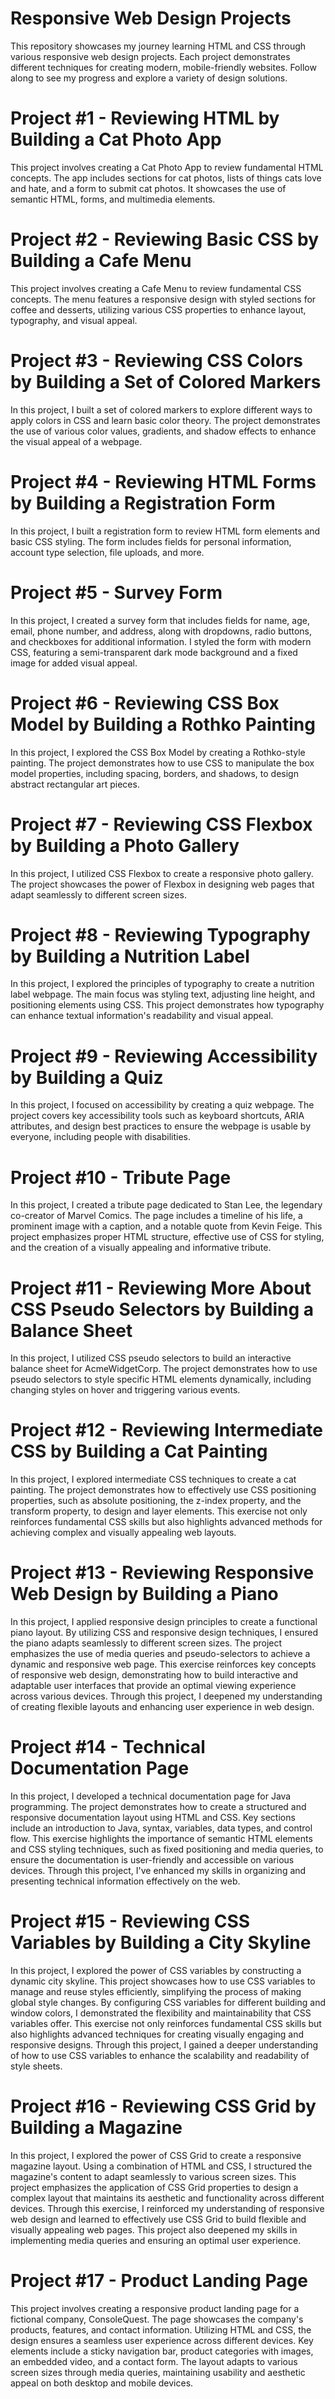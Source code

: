 # Responsive Web Design Projects
This repository showcases my journey learning HTML and CSS through various responsive web design projects. Each project demonstrates different techniques for creating modern, mobile-friendly websites. Follow along to see my progress and explore a variety of design solutions.

# Project #1 - Reviewing HTML by Building a Cat Photo App
This project involves creating a Cat Photo App to review fundamental HTML concepts. The app includes sections for cat photos, lists of things cats love and hate, and a form to submit cat photos. It showcases the use of semantic HTML, forms, and multimedia elements.

# Project #2 - Reviewing Basic CSS by Building a Cafe Menu
This project involves creating a Cafe Menu to review fundamental CSS concepts. The menu features a responsive design with styled sections for coffee and desserts, utilizing various CSS properties to enhance layout, typography, and visual appeal.

# Project #3 - Reviewing CSS Colors by Building a Set of Colored Markers
In this project, I built a set of colored markers to explore different ways to apply colors in CSS and learn basic color theory. The project demonstrates the use of various color values, gradients, and shadow effects to enhance the visual appeal of a webpage.

# Project #4 - Reviewing HTML Forms by Building a Registration Form
In this project, I built a registration form to review HTML form elements and basic CSS styling. The form includes fields for personal information, account type selection, file uploads, and more.

# Project #5 - Survey Form
In this project, I created a survey form that includes fields for name, age, email, phone number, and address, along with dropdowns, radio buttons, and checkboxes for additional information. I styled the form with modern CSS, featuring a semi-transparent dark mode background and a fixed image for added visual appeal.

# Project #6 - Reviewing CSS Box Model by Building a Rothko Painting
In this project, I explored the CSS Box Model by creating a Rothko-style painting. The project demonstrates how to use CSS to manipulate the box model properties, including spacing, borders, and shadows, to design abstract rectangular art pieces.

# Project #7 - Reviewing CSS Flexbox by Building a Photo Gallery
In this project, I utilized CSS Flexbox to create a responsive photo gallery. The project showcases the power of Flexbox in designing web pages that adapt seamlessly to different screen sizes.

# Project #8 - Reviewing Typography by Building a Nutrition Label
In this project, I explored the principles of typography to create a nutrition label webpage. The main focus was styling text, adjusting line height, and positioning elements using CSS. This project demonstrates how typography can enhance textual information's readability and visual appeal.

# Project #9 - Reviewing Accessibility by Building a Quiz
In this project, I focused on accessibility by creating a quiz webpage. The project covers key accessibility tools such as keyboard shortcuts, ARIA attributes, and design best practices to ensure the webpage is usable by everyone, including people with disabilities.

# Project #10 - Tribute Page
In this project, I created a tribute page dedicated to Stan Lee, the legendary co-creator of Marvel Comics. The page includes a timeline of his life, a prominent image with a caption, and a notable quote from Kevin Feige. This project emphasizes proper HTML structure, effective use of CSS for styling, and the creation of a visually appealing and informative tribute.

# Project #11 - Reviewing More About CSS Pseudo Selectors by Building a Balance Sheet
In this project, I utilized CSS pseudo selectors to build an interactive balance sheet for AcmeWidgetCorp. The project demonstrates how to use pseudo selectors to style specific HTML elements dynamically, including changing styles on hover and triggering various events.

# Project #12 - Reviewing Intermediate CSS by Building a Cat Painting
In this project, I explored intermediate CSS techniques to create a cat painting. The project demonstrates how to effectively use CSS positioning properties, such as absolute positioning, the z-index property, and the transform property, to design and layer elements. This exercise not only reinforces fundamental CSS skills but also highlights advanced methods for achieving complex and visually appealing web layouts.

# Project #13 - Reviewing Responsive Web Design by Building a Piano
In this project, I applied responsive design principles to create a functional piano layout. By utilizing CSS and responsive design techniques, I ensured the piano adapts seamlessly to different screen sizes. The project emphasizes the use of media queries and pseudo-selectors to achieve a dynamic and responsive web page. This exercise reinforces key concepts of responsive web design, demonstrating how to build interactive and adaptable user interfaces that provide an optimal viewing experience across various devices. Through this project, I deepened my understanding of creating flexible layouts and enhancing user experience in web design.

# Project #14 - Technical Documentation Page
In this project, I developed a technical documentation page for Java programming. The project demonstrates how to create a structured and responsive documentation layout using HTML and CSS. Key sections include an introduction to Java, syntax, variables, data types, and control flow. This exercise highlights the importance of semantic HTML elements and CSS styling techniques, such as fixed positioning and media queries, to ensure the documentation is user-friendly and accessible on various devices. Through this project, I've enhanced my skills in organizing and presenting technical information effectively on the web.

# Project #15 - Reviewing CSS Variables by Building a City Skyline
In this project, I explored the power of CSS variables by constructing a dynamic city skyline. This project showcases how to use CSS variables to manage and reuse styles efficiently, simplifying the process of making global style changes. By configuring CSS variables for different building and window colors, I demonstrated the flexibility and maintainability that CSS variables offer. This exercise not only reinforces fundamental CSS skills but also highlights advanced techniques for creating visually engaging and responsive designs. Through this project, I gained a deeper understanding of how to use CSS variables to enhance the scalability and readability of style sheets.

# Project #16 - Reviewing CSS Grid by Building a Magazine
In this project, I explored the power of CSS Grid to create a responsive magazine layout. Using a combination of HTML and CSS, I structured the magazine's content to adapt seamlessly to various screen sizes. This project emphasizes the application of CSS Grid properties to design a complex layout that maintains its aesthetic and functionality across different devices. Through this exercise, I reinforced my understanding of responsive web design and learned to effectively use CSS Grid to build flexible and visually appealing web pages. This project also deepened my skills in implementing media queries and ensuring an optimal user experience.

# Project #17 - Product Landing Page
This project involves creating a responsive product landing page for a fictional company, ConsoleQuest. The page showcases the company's products, features, and contact information. Utilizing HTML and CSS, the design ensures a seamless user experience across different devices. Key elements include a sticky navigation bar, product categories with images, an embedded video, and a contact form. The layout adapts to various screen sizes through media queries, maintaining usability and aesthetic appeal on both desktop and mobile devices.

